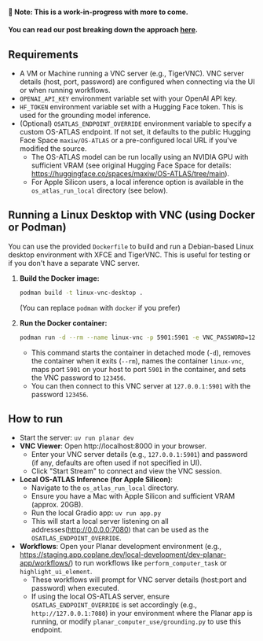 #### 🚧 Note: This is a work-in-progress with more to come. 
#### You can read our post breaking down the approach [here](https://coplane.com/perspectives/demystifying-ai-computer-use-gui-automation).

## Requirements

- A VM or Machine running a VNC server (e.g., TigerVNC). VNC server details (host, port, password) are configured when connecting via the UI or when running workflows.
- `OPENAI_API_KEY` environment variable set with your OpenAI API key.
- `HF_TOKEN` environment variable set with a Hugging Face token. This is used for the grounding model inference.
- (Optional) `OSATLAS_ENDPOINT_OVERRIDE` environment variable to specify a custom OS-ATLAS endpoint. If not set, it defaults to the public Hugging Face Space `maxiw/OS-ATLAS` or a pre-configured local URL if you've modified the source.
    - The OS-ATLAS model can be run locally using an NVIDIA GPU with sufficient VRAM (see original Hugging Face Space for details: https://huggingface.co/spaces/maxiw/OS-ATLAS/tree/main).
    - For Apple Silicon users, a local inference option is available in the `os_atlas_run_local` directory (see below).

## Running a Linux Desktop with VNC (using Docker or Podman)

You can use the provided `Dockerfile` to build and run a Debian-based Linux desktop environment with XFCE and TigerVNC. This is useful for testing or if you don't have a separate VNC server.

1.  **Build the Docker image:**
    ```bash
    podman build -t linux-vnc-desktop .
    ```
    (You can replace `podman` with `docker` if you prefer)

2.  **Run the Docker container:**
    ```bash
    podman run -d --rm --name linux-vnc -p 5901:5901 -e VNC_PASSWORD=123456 linux-vnc-desktop
    ```
    - This command starts the container in detached mode (`-d`), removes the container when it exits (`--rm`), names the container `linux-vnc`, maps port `5901` on your host to port `5901` in the container, and sets the VNC password to `123456`.
    - You can then connect to this VNC server at `127.0.0.1:5901` with the password `123456`.

## How to run

- Start the server: `uv run planar dev`
- **VNC Viewer**: Open http://localhost:8000 in your browser.
    - Enter your VNC server details (e.g., `127.0.0.1:5901`) and password (if any, defaults are often used if not specified in UI).
    - Click "Start Stream" to connect and view the VNC session.
- **Local OS-ATLAS Inference (for Apple Silicon)**:
    - Navigate to the `os_atlas_run_local` directory.
    - Ensure you have a Mac with Apple Silicon and sufficient VRAM (approx. 20GB).
    - Run the local Gradio app: `uv run app.py`
    - This will start a local server listening on all addresses(http://0.0.0.0:7080) that can be used as the `OSATLAS_ENDPOINT_OVERRIDE`.
- **Workflows**: Open your Planar development environment (e.g., https://staging.app.coplane.dev/local-development/dev-planar-app/workflows/) to run workflows like `perform_computer_task` or `highlight_ui_element`.
    - These workflows will prompt for VNC server details (host:port and password) when executed.
    - If using the local OS-ATLAS server, ensure `OSATLAS_ENDPOINT_OVERRIDE` is set accordingly (e.g., `http://127.0.0.1:7080`) in your environment where the Planar app is running, or modify `planar_computer_use/grounding.py` to use this endpoint.
